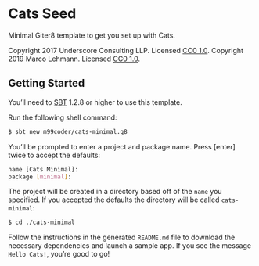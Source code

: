# Cats Seed

Minimal Giter8 template to get you set up with Cats.

Copyright 2017 Underscore Consulting LLP. Licensed [CC0 1.0][license].
Copyright 2019 Marco Lehmann. Licensed [CC0 1.0][license].

## Getting Started

You’ll need to [SBT][sbt] 1.2.8 or higher to use this template.

Run the following shell command:

```bash
$ sbt new m99coder/cats-minimal.g8
```

You’ll be prompted to enter a project and package name. Press [enter] twice to accept the defaults:

```bash
name [Cats Minimal]:
package [minimal]:
```

The project will be created in a directory based off of the `name` you specified. If you accepted the defaults the directory will be called `cats-minimal`:

```bash
$ cd ./cats-minimal
```

Follow the instructions in the generated `README.md` file to download the necessary dependencies and launch a sample app.
If you see the message `Hello Cats!`, you’re good to go!

[license]: https://creativecommons.org/publicdomain/zero/1.0/
[sbt]: http://scala-sbt.org
